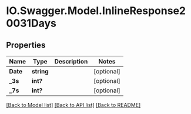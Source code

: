 # IO.Swagger.Model.InlineResponse20031Days
## Properties

Name | Type | Description | Notes
------------ | ------------- | ------------- | -------------
**Date** | **string** |  | [optional] 
**_3s** | **int?** |  | [optional] 
**_7s** | **int?** |  | [optional] 

[[Back to Model list]](../README.md#documentation-for-models) [[Back to API list]](../README.md#documentation-for-api-endpoints) [[Back to README]](../README.md)

